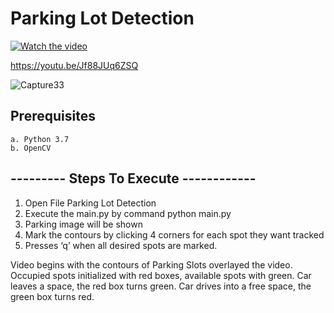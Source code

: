 #  Parking Lot Detection
 
  [![Watch the video](https://img.youtube.com/vi/Jf88JUq6ZSQ/maxresdefault.jpg)](https://youtu.be/Jf88JUq6ZSQ)
   
  https://youtu.be/Jf88JUq6ZSQ
  
  ![Capture33](https://user-images.githubusercontent.com/47969409/71643330-737aa200-2cde-11ea-90b5-bfe9d6219922.PNG)

  
## Prerequisites
    a. Python 3.7   
    b. OpenCV

## --------- Steps To Execute ------------

1. Open File Parking Lot Detection
2. Execute the main.py by command python main.py
3. Parking image will be shown
4. Mark the contours by clicking 4 corners for each spot they want tracked
5. Presses ‘q’ when all desired spots are marked.


  Video begins with the contours of Parking Slots overlayed the video.
  Occupied spots initialized with red boxes, available spots with green.
  Car leaves a space, the red box turns green.
  Car drives into a free space, the green box turns red.
